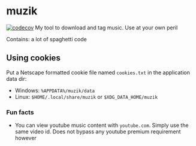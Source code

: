 # muzik
[![codecov](https://codecov.io/gh/luqmanishere/muzik/graph/badge.svg?token=XSUSWQQWJP)](https://codecov.io/gh/luqmanishere/muzik)
My tool to download and tag music. Use at your own peril

Contains: a lot of spaghetti code

## Using cookies
Put a Netscape formatted cookie file named `cookies.txt` in the application data dir:
* Windows: `%APPDATA%/muzik/data`
* Linux: `$HOME/.local/share/muzik` or `$XDG_DATA_HOME/muzik`

### Fun facts
* You can view youtube music content with `youtube.com`. Simply use the same video id.
  Does not bypass any youtube premium requirement however
